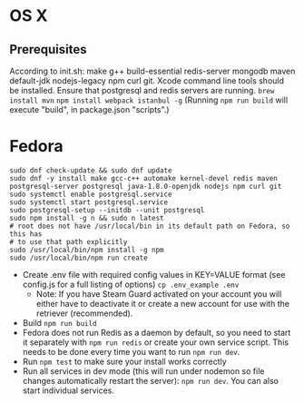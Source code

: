# OS X
## Prerequisites
According to init.sh: make g++ build-essential redis-server mongodb maven default-jdk nodejs-legacy npm curl git. Xcode command line tools should be installed. Ensure that postgresql and redis servers are running.
`brew install mvn` 
`npm install webpack istanbul -g`
(Running `npm run build` will execute "build", in package.json "scripts".)

# Fedora
    sudo dnf check-update && sudo dnf update
    sudo dnf -y install make gcc-c++ automake kernel-devel redis maven postgresql-server postgresql java-1.8.0-openjdk nodejs npm curl git
    sudo systemctl enable postgresql.service
    sudo systemctl start postgresql.service
    sudo postgresql-setup --initdb --unit postgresql
    sudo npm install -g n && sudo n latest
    # root does not have /usr/local/bin in its default path on Fedora, so this has
    # to use that path explicitly
    sudo /usr/local/bin/npm install -g npm
    sudo /usr/local/bin/npm run create

* Create .env file with required config values in KEY=VALUE format (see config.js for a full listing of options) `cp .env_example .env`
  * Note: If you have Steam Guard activated on your account you will
    either have to deactivate it or create a new account for use with
    the retriever (recommended).
* Build `npm run build`
* Fedora does not run Redis as a daemon by default, so you need to start it separately with `npm run redis` or create your own service script. This needs to be done every time you want to run `npm run dev`.
* Run `npm test` to make sure your install works correctly
* Run all services in dev mode (this will run under nodemon so file changes automatically restart the server): `npm run dev`. You can also start individual services.